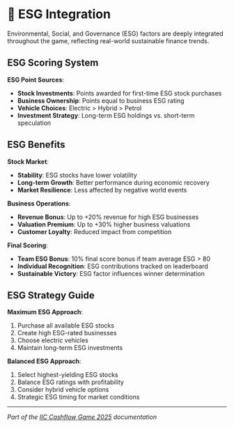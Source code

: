 # 🌱 ESG Integration

Environmental, Social, and Governance (ESG) factors are deeply integrated throughout the game, reflecting real-world sustainable finance trends.

## ESG Scoring System

**ESG Point Sources**:
- **Stock Investments**: Points awarded for first-time ESG stock purchases
- **Business Ownership**: Points equal to business ESG rating
- **Vehicle Choices**: Electric > Hybrid > Petrol
- **Investment Strategy**: Long-term ESG holdings vs. short-term speculation

## ESG Benefits

**Stock Market**:
- **Stability**: ESG stocks have lower volatility
- **Long-term Growth**: Better performance during economic recovery
- **Market Resilience**: Less affected by negative world events

**Business Operations**:
- **Revenue Bonus**: Up to +20% revenue for high ESG businesses
- **Valuation Premium**: Up to +30% higher business valuations
- **Customer Loyalty**: Reduced impact from competition

**Final Scoring**:
- **Team ESG Bonus**: 10% final score bonus if team average ESG > 80
- **Individual Recognition**: ESG contributions tracked on leaderboard
- **Sustainable Victory**: ESG factor influences winner determination

## ESG Strategy Guide

**Maximum ESG Approach**:
1. Purchase all available ESG stocks
2. Create high ESG-rated businesses
3. Choose electric vehicles
4. Maintain long-term ESG investments

**Balanced ESG Approach**:
1. Select highest-yielding ESG stocks
2. Balance ESG ratings with profitability
3. Consider hybrid vehicle options
4. Strategic ESG timing for market conditions

---

*Part of the [IIC Cashflow Game 2025](../../README.md) documentation*